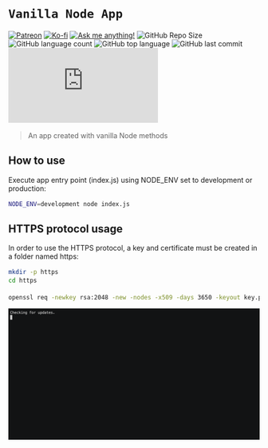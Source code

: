 # ```Vanilla Node App```

[![Patreon](https://img.shields.io/badge/-Patreon-red?logo=patreon&colorA=gray)](https://patreon.com/lifefullofchange) [![Ko-fi](https://img.shields.io/badge/-Buy%20me%20a%20coffee-orange?logo=ko-fi&logoColor=orange&colorA=gray)](https://ko-fi.com/lifefullofchange) [![Ask me anything!](https://img.shields.io/badge/Ask%20me-ANYTHING-1abc9c.svg)](https://github.com/johnhayesio/ama) ![GitHub Repo Size](https://img.shields.io/github/repo-size/johnhayesio/vanilla-node-app) ![GitHub language count](https://img.shields.io/github/languages/count/johnhayesio/vanilla-node-app) ![GitHub top language](https://img.shields.io/github/languages/top/johnhayesio/vanilla-node-app) ![GitHub last commit](https://img.shields.io/github/last-commit/johnhayesio/vanilla-node-app?color=red) [![Analytics](https://ga-beacon.appspot.com/UA-158277243-2/github.com/johnhayesio/vanilla-node-app/README.md?pixel)](https://github.com/johnhayesio/vanilla-node-app)

> An app created with vanilla Node methods

## How to use

Execute app entry point (index.js) using NODE_ENV set to development or production:

```bash
NODE_ENV=development node index.js
```

## HTTPS protocol usage

In order to use the HTTPS protocol, a key and certificate must be created in a folder named https:

```bash
mkdir -p https
cd https

openssl req -newkey rsa:2048 -new -nodes -x509 -days 3650 -keyout key.pem -out cert.pem
```

![Key/Cert Creation](./assets/https_setup.gif)
